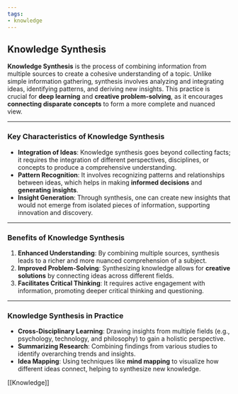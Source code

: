 ```yaml
---
tags:
- knowledge
---
```


## Knowledge Synthesis

**Knowledge Synthesis** is the process of combining information from multiple sources to create a cohesive understanding of a topic. Unlike simple information gathering, synthesis involves analyzing and integrating ideas, identifying patterns, and deriving new insights. This practice is crucial for **deep learning** and **creative problem-solving**, as it encourages **connecting disparate concepts** to form a more complete and nuanced view.

---

### Key Characteristics of Knowledge Synthesis

- **Integration of Ideas**: Knowledge synthesis goes beyond collecting facts; it requires the integration of different perspectives, disciplines, or concepts to produce a comprehensive understanding.
- **Pattern Recognition**: It involves recognizing patterns and relationships between ideas, which helps in making **informed decisions** and **generating insights**.
- **Insight Generation**: Through synthesis, one can create new insights that would not emerge from isolated pieces of information, supporting innovation and discovery.

---

### Benefits of Knowledge Synthesis

1. **Enhanced Understanding**: By combining multiple sources, synthesis leads to a richer and more nuanced comprehension of a subject.
2. **Improved Problem-Solving**: Synthesizing knowledge allows for **creative solutions** by connecting ideas across different fields.
3. **Facilitates Critical Thinking**: It requires active engagement with information, promoting deeper critical thinking and questioning.

---

### Knowledge Synthesis in Practice

- **Cross-Disciplinary Learning**: Drawing insights from multiple fields (e.g., psychology, technology, and philosophy) to gain a holistic perspective.
- **Summarizing Research**: Combining findings from various studies to identify overarching trends and insights.
- **Idea Mapping**: Using techniques like **mind mapping** to visualize how different ideas connect, helping to synthesize new knowledge.

[[Knowledge]]
